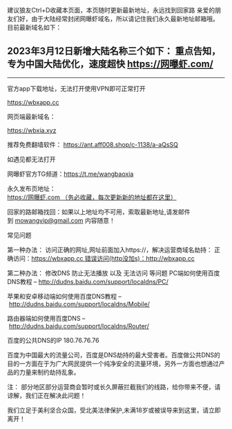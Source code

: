 建议狼友Ctrl+D收藏本页面，本页随时更新最新地址，永远找到回家路
亲爱的朋友们好，由于大陆经常封闭网曝虾域名，所以请记住我们永久最新地址邮箱哦。
目前最新域名如下： 

2023年3月12日新增大陆名称三个如下：
重点告知，专为中国大陆优化，速度超快
https://网曝虾.com/
-------------------------------------------
-------------------------------------------

官方app下载地址，无法打开使用VPN即可正常打开

https://wbxapp.cc

网页端最新域名：

https://wbxia.xyz

推荐免费翻墙软件： https://ant.aff008.shop/c-1138/a-aQsSQ

如遇见都无法打开

网曝虾官方TG频道：https://t.me/wangbaoxia

永久发布页地址：https://网曝虾.com （务必收藏，每次更新新的地址都在这里）

回家的路邮箱找回：如果以上地址均不可用，索取最新地址,请发邮件到 mowangvip@gmail.com 内容随意！

常见问题

第一种办法： 访问正确的网址,网址前面加入https://，解决运营商域名劫持： 正确访问：https://wbxapp.cc 错误访问(http没加s)：http://wbxapp.cc

第二种办法： 修改DNS 防止无法播放 以及 无法访问 等问题
PC端如何使用百度DNS教程 – http://dudns.baidu.com/support/localdns/PC/

苹果和安卓移动端如何使用百度DNS教程 – http://dudns.baidu.com/support/localdns/Mobile/

路由器端如何使用百度DNS – http://dudns.baidu.com/support/localdns/Router/

百度的公共DNS的IP 180.76.76.76

百度为中国最大的流量公司，百度是DNS劫持的最大受害者。百度做公共DNS的目的一方面在于为广大网民提供一个纯净安全的流量环境，另外一方面也想通过产品的力量来制约劫持乱象。

注： 部分地区部分运营商会暂时或长久屏蔽拦截我们的线路，给你带来不便，请谅解，我们正在解决此问题！

我们立足于美利坚合众国，受北美法律保护,未满18岁或被误导来到这里，请立即离开！
